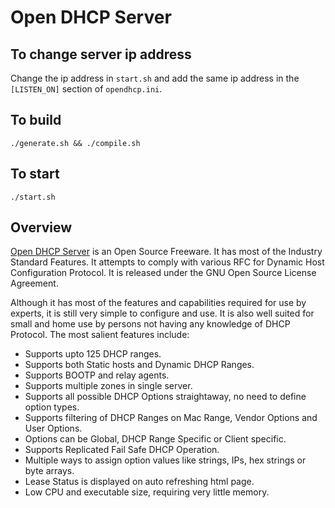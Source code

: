 # Open DHCP Server

## To change server ip address
Change the ip address in `start.sh` and add the same ip address in the `[LISTEN_ON]` section of `opendhcp.ini`.

## To build
`./generate.sh && ./compile.sh`

## To start
`./start.sh`

## Overview
[Open DHCP Server](http://dhcpserver.sourceforge.net/) is an Open Source Freeware. It has most of the Industry Standard Features. It  attempts to comply with various RFC for Dynamic Host Configuration Protocol. It is released under the  GNU Open Source License Agreement. 

Although it has most of the features and capabilities required for use by experts, it is still very simple to configure and use. It is also well suited for small and home use by persons not having any knowledge of DHCP Protocol. The most salient features include:

- Supports upto 125 DHCP ranges. 
- Supports both Static hosts and Dynamic DHCP Ranges. 
- Supports BOOTP and relay agents. 
- Supports multiple zones in single server. 
- Supports all possible DHCP Options straightaway, no need to define option types. 
- Supports filtering of DHCP Ranges on Mac Range, Vendor Options and User Options. 
- Options can be Global, DHCP Range Specific or Client specific. 
- Supports Replicated Fail Safe DHCP Operation. 
- Multiple ways to assign option values like strings, IPs, hex strings or byte arrays. 
- Lease Status is displayed on auto refreshing html page. 
- Low CPU and executable size, requiring very little memory. 
